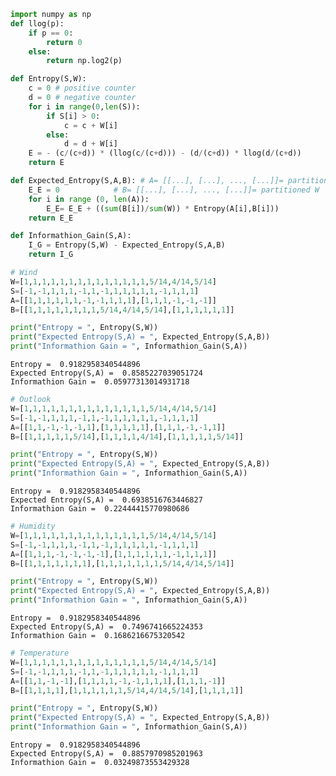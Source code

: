 ```python
import numpy as np
def llog(p):
    if p == 0:
        return 0
    else:
        return np.log2(p)
```


```python
def Entropy(S,W):
    c = 0 # positive counter
    d = 0 # negative counter
    for i in range(0,len(S)):
        if S[i] > 0:
            c = c + W[i]
        else:
            d = d + W[i]
    E = - (c/(c+d)) * (llog(c/(c+d))) - (d/(c+d)) * llog(d/(c+d))
    return E
```


```python
def Expected_Entropy(S,A,B): # A= [[...], [...], ..., [...]]= partitioned S
    E_E = 0            # B= [[...], [...], ..., [...]]= partitioned W
    for i in range (0, len(A)):
        E_E= E_E + ((sum(B[i])/sum(W)) * Entropy(A[i],B[i]))
    return E_E
```


```python
def Informathion_Gain(S,A):
    I_G = Entropy(S,W) - Expected_Entropy(S,A,B)
    return I_G
```


```python
# Wind
W=[1,1,1,1,1,1,1,1,1,1,1,1,1,1,5/14,4/14,5/14]
S=[-1,-1,1,1,1,-1,1,-1,1,1,1,1,1,-1,1,1,1]
A=[[1,1,1,1,1,1,-1,-1,1,1,1],[1,1,1,-1,-1,-1]]
B=[[1,1,1,1,1,1,1,1,5/14,4/14,5/14],[1,1,1,1,1,1]]
```


```python
print("Entropy = ", Entropy(S,W))
print("Expected Entropy(S,A) = ", Expected_Entropy(S,A,B))
print("Informathion Gain = ", Informathion_Gain(S,A))
```

    Entropy =  0.9182958340544896
    Expected Entropy(S,A) =  0.8585227039051724
    Informathion Gain =  0.05977313014931718



```python
# Outlook
W=[1,1,1,1,1,1,1,1,1,1,1,1,1,1,5/14,4/14,5/14]
S=[-1,-1,1,1,1,-1,1,-1,1,1,1,1,1,-1,1,1,1]
A=[[1,1,-1,-1,-1,1],[1,1,1,1,1],[1,1,1,-1,-1,1]]
B=[[1,1,1,1,1,5/14],[1,1,1,1,4/14],[1,1,1,1,1,5/14]]
```


```python
print("Entropy = ", Entropy(S,W))
print("Expected Entropy(S,A) = ", Expected_Entropy(S,A,B))
print("Informathion Gain = ", Informathion_Gain(S,A))
```

    Entropy =  0.9182958340544896
    Expected Entropy(S,A) =  0.6938516763446827
    Informathion Gain =  0.22444415770980686



```python
# Humidity
W=[1,1,1,1,1,1,1,1,1,1,1,1,1,1,5/14,4/14,5/14]
S=[-1,-1,1,1,1,-1,1,-1,1,1,1,1,1,-1,1,1,1]
A=[[1,1,1,-1,-1,-1,-1],[1,1,1,1,1,1,-1,1,1,1]]
B=[[1,1,1,1,1,1,1],[1,1,1,1,1,1,1,5/14,4/14,5/14]]
```


```python
print("Entropy = ", Entropy(S,W))
print("Expected Entropy(S,A) = ", Expected_Entropy(S,A,B))
print("Informathion Gain = ", Informathion_Gain(S,A))
```

    Entropy =  0.9182958340544896
    Expected Entropy(S,A) =  0.7496741665224353
    Informathion Gain =  0.1686216675320542



```python
# Temperature 
W=[1,1,1,1,1,1,1,1,1,1,1,1,1,1,5/14,4/14,5/14]
S=[-1,-1,1,1,1,-1,1,-1,1,1,1,1,1,-1,1,1,1]
A=[[1,1,-1,-1],[1,1,1,1,-1,-1,1,1,1],[1,1,1,-1]]
B=[[1,1,1,1],[1,1,1,1,1,1,5/14,4/14,5/14],[1,1,1,1]]
```


```python
print("Entropy = ", Entropy(S,W))
print("Expected Entropy(S,A) = ", Expected_Entropy(S,A,B))
print("Informathion Gain = ", Informathion_Gain(S,A))
```

    Entropy =  0.9182958340544896
    Expected Entropy(S,A) =  0.8857970985201963
    Informathion Gain =  0.03249873553429328



```python

```
